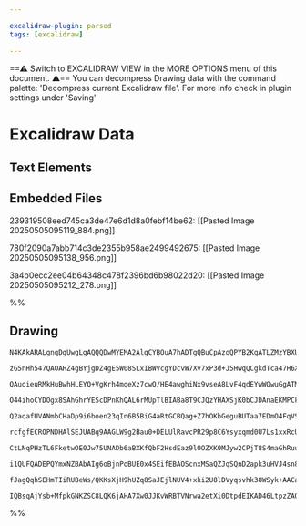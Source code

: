 ```yaml
---

excalidraw-plugin: parsed
tags: [excalidraw]

---
```

==⚠  Switch to EXCALIDRAW VIEW in the MORE OPTIONS menu of this document. ⚠== You can decompress Drawing data with the command palette: 'Decompress current Excalidraw file'. For more info check in plugin settings under 'Saving'


# Excalidraw Data

## Text Elements
## Embedded Files
239319508eed745ca3de47e6d1d8a0febf14be62: [[Pasted Image 20250505095119_884.png]]

780f2090a7abb714c3de2355b958ae2499492675: [[Pasted Image 20250505095138_956.png]]

3a4b0ecc2ee04b64348c478f2396bd6b98022d20: [[Pasted Image 20250505095212_278.png]]

%%
## Drawing
```compressed-json
N4KAkARALgngDgUwgLgAQQQDwMYEMA2AlgCYBOuA7hADTgQBuCpAzoQPYB2KqATLZMzYBXUtiRoIACyhQ4zZAHoFAc0JRJQgEYA6bGwC2CgF7N6hbEcK4OCtptbErHALRY8RMpWdx8Q1TdIEfARcZgRmBShcZQUebQBGAAYEmjoghH0EDihmbgBtcDBQMBKIEm4IAH0ADQBBCjsAIQB5AGYABXaAUQAzAGVEqABFZwBVABVsVJLIWEQKwn1opH5S

zG5nHh547QAOAHZ4gBYjgDZ4gE5W08SLxIBWVcgYDcvW7Xv7xP3d+J5HwqQCgkdTca47H6Xe5HXYHba/J5SBCEZTSMEnRHWZTBbiJRHMKCkNgAawQAGE2Pg2KQKoTrMw4LhAtlpqVNLhsMTlEShBxiBSqTSJHSOAymVkoKzID1CPh8H1YDiJIIPFKIASiaSAOogyTcPiA9WEkkIBUwJXoFXlRE81EccK5NDxRFsRnYNQvJ2JPGG7nCOAASWIjtQe

QAuoieuRMkHuBwhHLEYQ+VgKrh4mqeXz7cwQ/HE4awghiNx9vseA8LvF4qdEYwWOwuGgATMGExWJwAHKcMTceKtI77e77VrfWuGwjMAAi6Sgxe4PQIYURmmEfK6wUy2TzCfwiKEcGIuDnJad+zOR3uo5+rWHiKIHGJcd397YnPnaEX+GXhaiUCEIYQIgfLJsoaoysEsYSDwrRXFCiS7AgxbnvceCtMQCCDggpzEPExC7LgiQ9Agmg9McmjYTwarM

O44ihoCYDOgx8SAhGhrYEScDPnKhQAL6rMUpTlBIABa8T9CJQzYHAXSjK0bCJDAnaEKMPCkAA4n0apzHRZRLMoKyGusTqDtoFw8HBMKHP8rS2YinqoM4lzJBcRx3KcpyfPEhynNsiLAsQoJoLeRzaA89y+W59xvBc+zjq2kjIqikrBZe2g/LFA4HPcPBHAhmIcNidE+q2GomgK1K0uQoqMsykorhyXJZvylKVcK1VinV4GyvKiq6VaJb4sa2q6vq

Q2aqafUVANmbCHaDp9i6boen23qIn6B5BiG4aRtGCBQag+Z7hOKbGeguBUTaa7EDmO4FqVSGnqglyDkkQ55XW7aNn2rRMa29Ydhw3YcL2XoITCFaJEcSbTrOH6oF+P6tquvLEBuGQSndx2tgeR4nn256nJeo4XPcvwtqUD5PmgR2vu+T2IwgQ3HgBFTAY4hXdZBT0QD8REVncuD7LgmiaIcRzYOhCAwZ8mikwR0tua55mnEO1G0fkzFPIxrGIhxr

rcfgfECROPNDHAlSEJUABq9AAGLW9g2Bau0+DELUlRavcPR29p8C6Ysyxqmd0U7Ls1xxRcUfgnF9mvFcey5Z5fxk/FpQBUFvBR9opytO9WxxbliR/aUiUomiqUXHsfyJL9pPxLsg5p5AWIWiVpRlaSFVCugIqdRKarspyG18t3VX0rVA+Rj1ZoWuqlLWr+E06oFepoAapXDZN5r9Qvg2Graki3YthquhyK1g+tPKBsG+Rsa2Ua4DGT20ydGFnRAu

CtLNqPHzTL6FketwOE0Jw75UNADb6aBXKfQbF2HsdEaz9lOOZXK0MJyw2CPjT8S4maGhRuuTcmNDb7kPMeeG3kLxXj+OZKO95kzU0OgA1sVJ6YLlwczf8gF2agS5vtHmrRcBHE0IkBATseBIShpoImWVsCDl2D0GCFxTiaGICoi4uxEhbGIBWdWBA6IFBmIxbWLEZj31KPrLi/8eIlF4uAe+n84BwAVOQ7ggloCJUyBUI8pAnyrAYIQBAFBGiNRH

i1QUFQADEPQYmxNZBAbAIg6oBjnPoBUE0x4SEifEBAOScnxMSaQZJqSQnD2apk3uHVJ4sn8YU4pGQ7YzymsqPeBSkkShSRkdJJoV6Zw3pAOpHTUndNJLPXeqpantOyJ0/QAAlOaR8FpOkmUUoZGRmjLVgKtduCSplQBmXbTgUA7ZP1lA5CmuzVnTNSYc7IfRCBGDohWFZ9T9DjCwFAWoRBlBNnQMEHo9VCiXNeS40gnyilsAoIlXAL9mEDL2TMro

fJagQqhSEHmTIiRUBeWs/QKKsXjH9hUZq8SaJEjlNUV4+xki2U8lDVyqsvhk38WSyk+AACafZXphRHLsT4Mjqz+KMGwAwbiIEECEMVbQPB9hRyOMbIFgzrkZHmb/JZ6ASX+O5CQe5jz9Q7O1cQBUCArGoAuYagAsmwDCSKRbBAZhwoFhqKmCUgI0SkPNSDKHZAACm2PsagvBvKBv9YG5I9wACUapZkIGUAmJkxLvW4D9aOENqbeDpvDVGhVFi9kj

IQBsqAjYsb+MfpkGNKZSC8LQK6jAHA7Xw0JJKvWRBTVNrwa2etXi0DtpdEIKAD46LtpzZAOwAArMROQ+j1rgFam19bND2vYd+DtLdsBFsYOMEV+AxWth0tNdI67vp6wAlAAwhL5jWOxpTN8pIHUrt2gYPoh6i2cGXUjSmoRPlHs3duw2fFwD8ToBBcIbi7G8SAA=
```
%%